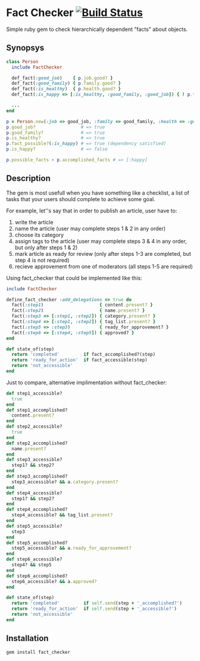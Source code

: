 # Fact Checker [![Build Status](https://secure.travis-ci.org/alexis/fact_checker.png?branch=master)](http://travis-ci.org/alexis/fact_checker)

  Simple ruby gem to check hierarchically dependent "facts" about objects.

## Synopsys

``` ruby
class Person
  include FactChecker

  def_fact(:good_job)    { p.job.good? }
  def_fact(:good_family) { p.family.good? }
  def_fact(:is_healthy)  { p.health.good? }
  def_fact(:is_happy => [:is_healthy, :good_family, :good_job]) { ! p.too_clever? }

  ...
end

p = Person.new(:job => good_job, :family => good_family, :health => :good, :intellect => :too_clever)
p.good_job?                 # => true
p.good_family?              # => true
p.is_healthy?               # => true
p.fact_possible?(:is_happy) # => true (dependency satisfied)
p.is_happy?                 # => false

p.possible_facts - p.accomplished_facts # => [:happy]
```

## Description

The gem is most usefull when you have something
like a checklist, a list of tasks that your users should complete to achieve some goal. 

For example, let''s say that in order to publish an article, user have to:

1. write the article
2. name the article (user may complete steps 1 & 2 in any order)
3. choose its category
4. assign tags to the article (user may complete steps 3 & 4 in any order, but only after steps 1 & 2)
5. mark article as ready for review (only after steps 1-3 are completed, but step 4 is not required)
6. recieve approvement from one of moderators (all steps 1-5 are required)

<!--- The imporant thing here - which makes fact_checker worth its use - is that you want to display this 
checklist for users in a way that they could instantly understand which steps are completed, which
is not accessible yet, and which are ready for action.
This means that each step could be in 3 different states: "completed", "ready for action" and "not accessible".
-->

Using fact_checker that could be implemented like this:

```ruby
include FactChecker

define_fact_checker :add_delegations => true do
  fact(:step1)                     { content.present? }
  fact(:step2)                     { name.present? }
  fact(:step3 => [:step1, :step2]) { category.present? }
  fact(:step4 => [:step1, :step2]) { tag_list.present? }
  fact(:step5 => :step3)           { ready_for_approvement? }
  fact(:step6 => [:step4, :step5]) { approved? }
end

def state_of(step)
  return 'completed'         if fact_accomplished?(step) 
  return 'ready_for_action'  if fact_accessible(step)
  return 'not_accessible'
end
```

Just to compare, alternative implimentation without fact_checker:

``` ruby 
def step1_accessible?
  true
end
def step1_accomplished?
  content.present?
end
def step2_accessible?
  true
end
def step2_accomplished?
  name.present?
end
def step3_accessible?
  step1? && step2?
end
def step3_accomplished?
  step3_accessible? && a.category.present?
end
def step4_accessible?
  step1? && step2?
end
def step4_accomplished?
  step4_accessible? && tag_list.present?
end
def step5_accessible?
  step3
end
def step5_accomplished?
  step5_accessible? && a.ready_for_approvement?
end
def step6_accessible?
  step4? && step5
end
def step6_accomplished?
  step6_accessible? && a.approved?
end

def state_of(step)
  return 'completed'         if self.send(step + '_accomplished?')
  return 'ready_for_action'  if self.send(step + '_accessible?')
  return 'not_accessible'
end
```

## Installation

    gem install fact_checker
